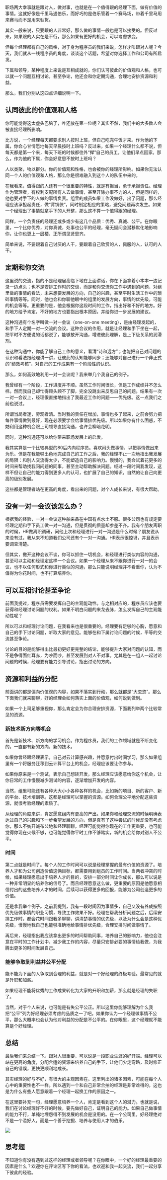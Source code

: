 职场两大幸事就是跟对人，做对事，也就是在一个值得跟的经理下面，做有价值的事情。这就好像是千里马遇伯乐，而好巧的是伯乐管着一个赛马场，带着千里马用来赛马而不是用来驮货。

其实一般来说，只要跟的人非常好，那么做的事情一般也是可以接受的。但反过来，如果跟的人实在是不行，那么如果有更好的机会，可以考虑求变。

但每个经理都有自己的风格，对于身为程序员的我们来说，怎样才叫跟对人呢？今天，我们就从一线程序员的角度，谈谈这个话题，希望对你选择工作和公司有所启发。

下属和领导，某种程度上来说是互相成就的，你们认可彼此的价值观和人格，也可以就一个问题互相讨论，甚至争论，他还会和你定期沟通，合理地安排资源和利益。

那么，我们分别从这四点详细说明一下。

## 认同彼此的价值观和人格

你可能觉得这太虚头巴脑了，咋还放在第一位呢？其实不然，我们中的大多数人会被直接经理所影响。

比方说，一个经理每天都要求别人按时上班，但自己吃完午饭才来。作为他的下属，你会心甘情愿地每天早晨按时上班吗？反过来，如果一个经理什么都不说，但每天都是第一个来，每天下班的时候都往外“撵”自己的员工，让他们早点回家。那么，作为他的下属，你会好意思不按时上班吗？

人以类聚，物以群分。你的价值观和性格，也会被你的经理所影响。如果你无法认同一个人的价值观和人格，那么你是很难融入到这个人的队伍中来的。

在我看来，值得跟的人还有一个很重要的特性，就是有担当，勇于承担责任。经理作为管理者，有权利支配所有人去做事情，甚至开除办事不力的人，但是同样的，他也要对手下的人做的事情负责。组里的成员如果工作没做好，出了问题，那么经理应该承担起责任，做“背锅侠”，同时制定相应的策略，避免问题再次发生。如果一个经理出了事情就拿手下的人开整，那么这不算一个值得跟的经理。

同样，一个负责任的经理还或多或少有这几个品质：优秀、真诚、公平。在你眼里，一个比你优秀，对你真诚，处事也公平的经理，毫无疑问会潜移默化地影响你，让你也更上一层楼，正所谓见贤思齐。

简单来说，不要跟着自己讨厌的人干，要跟着自己欣赏的人，佩服的人，认可的人干。

## 定期和你交流

这里说的交流，指的不是经理居高临下地在上面讲话，你在下面拿着小本本一边记录一边点头；也不是安排工作时的交谈，而是和你交流你工作中遇到的问题，对组里做的事情的看法，未来想要发展的方向，自己的兴趣，甚至平时生活工作中的琐碎事情等等。同时，他也会和你聊他眼中的组里的发展方向，事情的优先级，可能的机会等等。更重要的是，他会根据你这段时间的工作，指出好和不好的地方。好的地方给予肯定，不好的地方也要指出根本原因，并给你进一步发展的建议。

这种沟通有个名字叫做一对一会议（one-on-one meeting），是由经理发起的，和手下人定期一对一交流的会议。这种会议的作用，就是让经理和手下坐在一起，把平时不方便说的话都说了，能够放开沟通，增进彼此理解，是上下级关系的润滑剂。

在这种沟通中，你能了解自己工作的意义，看清“诗和远方”；也能把自己对问题的认识和看法跟经理讲一讲，让彼此的认知能够同步；还能够对自己进行一个非正式的“绩效考核”，对自己的工作成果有一个阶段性的认识。

那么，如何高效地利用一对一会议呢？我来举几个我自己的例子。

我曾经有一个阶段，工作进度并不顺。虽然工作时间很长，但是工作成绩并不怎么样。然而我自己却忙得顾头顾不了脚，完全没跳出来反思自己的问题。结果有一次一对一会议上，经理很直接地指出了我最近工作的问题——优先级。这一点我们之前也说过。

所谓当局者迷，旁观者清。当时我的责任在增加，事情也多了起来，之前会努力把每件事情做到最好，现在必须要学会给事情排优先级。所以如果你有什么困惑，不妨利用这种机会跟上司领导直接沟通，也许会柳暗花明。

同时，这种沟通还可以给你带来职场发展上的启发。

我其实算是一个比较典型的80后内向程序员。喜欢闷头做事情，以把事情做出来为乐。但是在我能够出色地完成自己的工作之后，我的经理不止一次地指出我发展的局限：和别人交流得太少，不能塑造自己的影响力。慢慢的，我会试着花更多的时间来帮助找我问问题的同事，甚至主动帮助解决问题。经过一段时间我发现，这样不但让自己的能力得到更多人的认可，也扩展了自己的知识，自然的让自己向更高的级别发展。

这些都是管理者站在更高的角度，看出来的问题，对个人成长来说，有很大帮助。

## 没有一对一会议该怎么办？

根据我的经验，一对一会议这种舶来品在中国有点水土不服。很多公司也有规定要经理定期和手下员工做一对一沟通，但是贯彻的质量却参差不齐。我有个朋友离职的时候，HR做离职调研，问他上次和经理进行一对一沟通是什么时候？朋友说从来没有过，我从来不知道我们公司还有个一对一沟通。HR表示很惊讶，并且表示要调查清楚。

但其实，撇开这种会议不谈，你可以抓住一切机会，和经理进行类似内容的沟通，甚至可以主动和经理定这样一个会议。如果一个经理从来不跟你进行一对一的会议，也不以任何形式和你进行类似的沟通，那么只能说明经理并不看重你，认为不值得为你花时间，也不打算培养你。

## 可以互相讨论甚至争论

前面我提过，程序员需要发挥自己的主观能动性。与之相对应的，程序员应该也要获得和经理讨论问题的权利。如果不明白问题的来龙去脉，怎么发挥自己的主观能动性呢？

所以可以和经理讨论问题，在我看来也是很重要的。经理要有足够的心胸，愿意和自己的手下讨论问题，听取大家的意见。能够在和下属讨论问题的时候，平等的交流甚至争论。

讨论的目的是能够得出比最初更好更完整的结论，能够提升大家对问题的认知，而不是争得面红耳赤，为吵而吵，甚至发展到对人不对事。尤其是在一组人一起讨论问题的时候，经理要有能力引导讨论，指出讨论的方向。

## 资源和利益的分配

前面讲的都是偏向价值观的内容，如果不落实到行动，那么就都是“大忽悠”。那么下面我们就来聊聊，好的经理会如何落实上面的价值观，如何说到做到。

如果一个上司足够重视你，那么肯定会为你合理安排资源，下面我列举两个比较常见的资源。

### 新技术新方向等机会

首先是新技术、新方向的学习机会。作为程序员，我们的工作领域就是不断变化的，一直都有新的方向，新的技术。

如果你曾经跟经理表示，自己对云计算感兴趣，并愿意付出时间学习，那么如果组里有一个将服务迁移到云计算平台上的机会，经理应该要让你参与。

如果你原来是一个测试，表示自己想转开发，那么经理应该愿意给你这个机会，让你日常的工作慢慢减少测试的内容，逐渐增加开发的内容。

当然，组里可能还有各种大大小小各种各样的机会，比如新的项目、新的客户、新的平台、技术培训等。这都是经理可以掌握的资源。如何合理公平地分配这些资源，就很考验经理的素质了。

从经理的角度来讲，肯定愿意组内有更高的产出。如果你和经理交流的时候明确表达过自己的兴趣和下一步希望发展的方向，但是真有了这种尝试的时候却没有考虑你，那么不妨开诚布公地和经理聊聊。经理可能觉得你现在的工作更重要，也可能觉得你现在火候不够，也可能觉得你平时工作不够踏实，新的机会给你对别人不公平。

### 时间

第二点就是时间了。每个人的工作时间可以说是经理掌握的最有价值的资源了。培养人才和为公司创造价值这俩目标，都需要用到组员的工作时间。当两者冲突的时候，如果经理愿意出于培养人才的目的，安排一部分时间让你成长，那么可以说是一种非常明显的培养你的信号了。而且经理愿意这么做，更重要的原因是他愿意相信付出的这些培养人才的时间，后续可以获得更多的回报，能够为公司创造更多的价值。

还是拿我举个例子。之前我提到，我有一段时间因为事情多，自己又没有养成按照优先级做事情的职业习惯，导致工作效果不好。经理在帮我分析问题之后，后续安排工作时，都会花时间跟我多聊聊，讲清楚事情的优先级，以及为什么会是这种优先级，慢慢地我自己也能够准确地给事情排优先级，合理安排时间做事情了。

再后来，经理指出我应该拿出更多的时间帮助同事，培养自己的影响力，他也会注意在平时的工作计划中，减少我工作的内容，尽量只安排必要的事情给我做，为我腾出更多的时间发展自己。

### 能够争取到利益并公平分配

能不能为下面的人争取到合理的利益，就是对一个好经理的终极考验。最常见的就是升职和加薪。

如果经理不能将优秀的工作成果转化为大家的升职和加薪，那么就是经理的失职了。

当然，对于个人来说，也可能是有失公平公正。所以这里你能够理解为什么我把“公平”列为好经理必须考虑的品质之一了吧。如果你认为一个经理做事情不公平，那么大概率也会认为他对利益的分配是不公平的。在你眼里，这个经理就不能算是个好经理。

## 总结

最后我们来总结一下。跟对人很重要，可以说是一段职业生涯的好开端。经理可以站在更高的角度，分配合适的资源来培养自己的手下，让他们少走弯路，及时修正自己的错误，更快更顺利地成长。

其实经理的好与不好，有很大的主观因素在。这里列出的诸多因素，可能在每个人心中的重要性也不一样。所以遇到一个和自己非常合拍的经理是非常难得的，这也是为什么有些人愿意跟着一个经理一起换工作的原因之一。

在这里要补充一句，经理愿意培养一个人，肯定是看到这个人的潜力。也就是说，我们在讨论经理好不好的时候，要先做好自己，证明自己的能力。如果自己做事情的能力不行，单纯地埋怨得不到发展的机会是没用的。在一个公司里，好经理绝对不是一个滥好人，而是一个善于挖掘、培养与使用人才的伯乐。

![](https://static001.geekbang.org/resource/image/91/a8/9145b9b54aba9e76b9033ada2a14b9a8.jpg?wh=1415*1200)

## 思考题

不知道你有没有遇到过这样的经理或者领导呢？在你眼中，一个好的经理最重要的因素是什么？欢迎你在评论区写下你的看法，也欢迎和我一起交流，我们一起分享下彼此的经验。